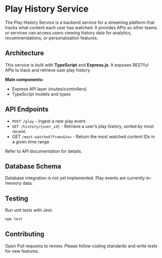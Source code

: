 # Play History Service

The Play History Service is a backend service for a streaming platform that tracks what content each user has watched.
It provides APIs so other teams or services can access users viewing history data for analytics, recommendations, or personalisation features.

## Architecture

This service is built with **TypeScript** and **Express.js**. It exposes RESTful APIs to track and retrieve user play history.

**Main components:**

- Express API layer (routes/controllers)
- TypeScript models and types

## API Endpoints

- `POST /play` - Ingest a new play event.
- `GET /history/{user_id}` - Retrieve a user’s play history, sorted by most
  recent.
- GET `/most-watched?from=&to=` - Return the most watched content IDs
  in a given time range

Refer to API documentation for details.

## Database Schema

Database integration is not yet implemented. Play events are currently in-memory data.

## Testing

Run unit tests with Jest:

```sh
npm test
```

## Contributing

Open Pull requests to review.
Please follow coding standards and write tests for new features.
